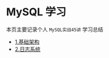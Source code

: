 # MySQL 学习
 
本页主要记录个人 `MySQL实战45讲` 学习总结

- [1.基础架构](/MySQL/MySQL-1.md)
- [2.日志系统](/MySQL/MySQL-2.md)
